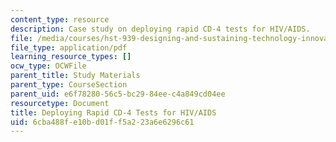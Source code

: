 ```yaml
---
content_type: resource
description: Case study on deploying rapid CD-4 tests for HIV/AIDS.
file: /media/courses/hst-939-designing-and-sustaining-technology-innovation-for-global-health-practice-spring-2008/6cba488fe10bd01ff5a223a6e6296c61_cd4.pdf
file_type: application/pdf
learning_resource_types: []
ocw_type: OCWFile
parent_title: Study Materials
parent_type: CourseSection
parent_uid: e6f78280-56c5-bc29-84ee-c4a849cd04ee
resourcetype: Document
title: Deploying Rapid CD-4 Tests for HIV/AIDS
uid: 6cba488f-e10b-d01f-f5a2-23a6e6296c61
---
```

